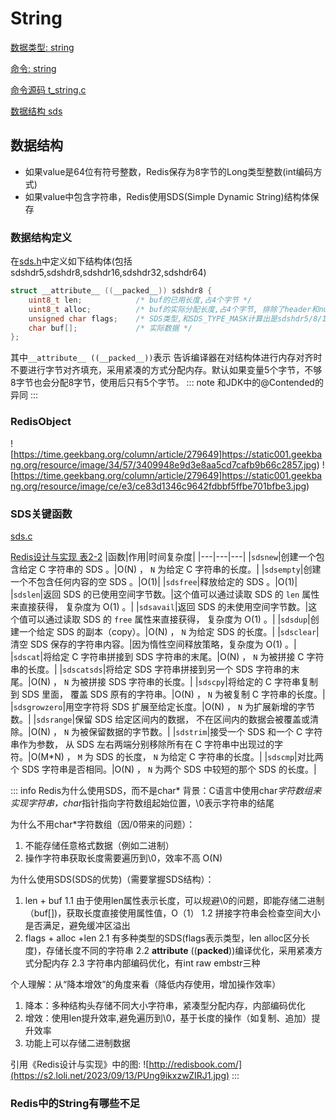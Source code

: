 # String

[数据类型: string](https://redis.io/docs/data-types/strings)

[命令: string](https://redis.io/commands/?group=string)

[命令源码 t_string.c](https://github.com/Spectred/redis/blob/spectred_6.2/src/t_string.c)

[数据结构 sds](https://github.com/Spectred/redis/blob/spectred_6.2/src/sds.h)



## 数据结构
- 如果value是64位有符号整数，Redis保存为8字节的Long类型整数(int编码方式)
- 如果value中包含字符串，Redis使用SDS(Simple Dynamic String)结构体保存

### 数据结构定义

在[sds.h](https://github.com/Spectred/redis/blob/unstable/src/sds.h)中定义如下结构体(包括sdshdr5,sdshdr8,sdshdr16,sdshdr32,sdshdr64)
```C
struct __attribute__ ((__packed__)) sdshdr8 {
    uint8_t len;            /* buf的已用长度,占4个字节 */
    uint8_t alloc;          /* buf的实际分配长度,占4个字节, 排除了header和null终止符 */
    unsigned char flags;    /* SDS类型,和SDS_TYPE_MASK计算出是sdshdr5/8/16/32/64 */
    char buf[];             /* 实际数据 */
};
```
其中`__attribute__ ((__packed__))`表示 告诉编译器在对结构体进行内存对齐时不要进行字节对齐填充，采用紧凑的方式分配内存。默认如果变量5个字节，不够8字节也会分配8字节，使用后只有5个字节。
::: note
和JDK中的@Contended的异同
:::

### RedisObject
![https://time.geekbang.org/column/article/279649]https://static001.geekbang.org/resource/image/34/57/3409948e9d3e8aa5cd7cafb9b66c2857.jpg)
![https://time.geekbang.org/column/article/279649]https://static001.geekbang.org/resource/image/ce/e3/ce83d1346c9642fdbbf5ffbe701bfbe3.jpg)

### SDS关键函数
[sds.c](https://github.com/Spectred/redis/blob/spectred_6.2/src/sds.c)


[Redis设计与实现 表2-2](http://redisbook.com/preview/sds/api.html)
|函数|作用|时间复杂度|
|---|---|---|
|`sdsnew`|创建一个包含给定 C 字符串的 SDS 。|O(N) ， `N` 为给定 C 字符串的长度。|
|`sdsempty`|创建一个不包含任何内容的空 SDS 。|O(1)|
|`sdsfree`|释放给定的 SDS 。|O(1)|
|`sdslen`|返回 SDS 的已使用空间字节数。|这个值可以通过读取 SDS 的 `len` 属性来直接获得， 复杂度为 O(1) 。|
|`sdsavail`|返回 SDS 的未使用空间字节数。|这个值可以通过读取 SDS 的 `free` 属性来直接获得， 复杂度为 O(1) 。|
|`sdsdup`|创建一个给定 SDS 的副本（copy）。|O(N) ， `N` 为给定 SDS 的长度。|
|`sdsclear`|清空 SDS 保存的字符串内容。|因为惰性空间释放策略，复杂度为 O(1) 。|
|`sdscat`|将给定 C 字符串拼接到 SDS 字符串的末尾。|O(N) ， `N` 为被拼接 C 字符串的长度。|
|`sdscatsds`|将给定 SDS 字符串拼接到另一个 SDS 字符串的末尾。|O(N) ， `N` 为被拼接 SDS 字符串的长度。|
|`sdscpy`|将给定的 C 字符串复制到 SDS 里面， 覆盖 SDS 原有的字符串。|O(N) ， `N` 为被复制 C 字符串的长度。|
|`sdsgrowzero`|用空字符将 SDS 扩展至给定长度。|O(N) ， `N` 为扩展新增的字节数。|
|`sdsrange`|保留 SDS 给定区间内的数据， 不在区间内的数据会被覆盖或清除。|O(N) ， `N` 为被保留数据的字节数。|
|`sdstrim`|接受一个 SDS 和一个 C 字符串作为参数， 从 SDS 左右两端分别移除所有在 C 字符串中出现过的字符。|O(M*N) ， `M` 为 SDS 的长度， `N` 为给定 C 字符串的长度。|
|`sdscmp`|对比两个 SDS 字符串是否相同。|O(N) ， `N` 为两个 SDS 中较短的那个 SDS 的长度。|

::: info Redis为什么使用SDS，而不是char*
背景：C语言中使用char*字符数组来实现字符串，char*指针指向字符数组起始位置，\0表示字符串的结尾

为什么不用char*字符数组（因/0带来的问题）：
1. 不能存储任意格式数据（例如二进制）
2. 操作字符串获取长度需要遍历到\0，效率不高 O(N)

为什么使用SDS(SDS的优势)（需要掌握SDS结构）：
1. len + buf
    1.1 由于使用len属性表示长度，可以规避\0的问题，即能存储二进制（buf[])，获取长度直接使用属性值，O（1）
    1.2 拼接字符串会检查空间大小是否满足，避免缓冲区溢出
2. flags + alloc +len
    2.1 有多种类型的SDS(flags表示类型，len alloc区分长度)，存储长度不同的字符串
    2.2 __attribute__ ((__packed__))编译优化，采用紧凑方式分配内存
    2.3 字符串内部编码优化，有int raw embstr三种



个人理解：从“降本增效”的角度来看（降低内存使用，增加操作效率）
1. 降本：多种结构头存储不同大小字符串，紧凑型分配内存，内部编码优化
2. 增效：使用len提升效率,避免遍历到\0，基于长度的操作（如复制、追加）提升效率
3. 功能上可以存储二进制数据

引用《Redis设计与实现》中的图:
![http://redisbook.com/](https://s2.loli.net/2023/09/13/PUng9ikxzwZIRJ1.jpg)
:::

### Redis中的String有哪些不足



